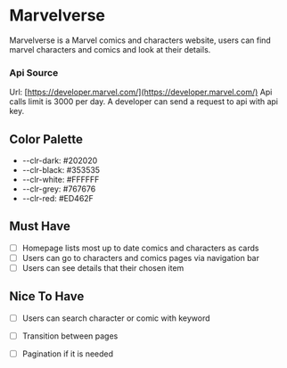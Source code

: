 # Marvelverse

Marvelverse is a Marvel comics and characters website, users can find marvel characters and comics and look at their details.

### Api Source

Url: [https://developer.marvel.com/](https://developer.marvel.com/)
Api calls limit is 3000 per day. A developer can send a request to api with api key.

## Color Palette
- --clr-dark: #202020
- --clr-black: #353535
- --clr-white: #FFFFFF
- --clr-grey: #767676
- --clr-red: #ED462F

## Must Have

- [ ]  Homepage lists most up to date comics and characters as cards
- [ ]  Users can go to characters and comics pages via navigation bar
- [ ]  Users can see details that their chosen item

## Nice To Have
- [ ]  Users can search character or comic with keyword
- [ ]  Transition between pages
- [ ]  Pagination if it is needed

